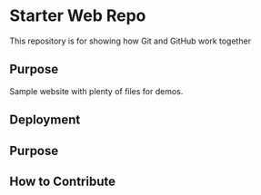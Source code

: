 # Starter Web Repo

This repository is for showing how Git and GitHub work together

## Purpose

Sample website with plenty of files for demos.

## Deployment

## Purpose

## How to Contribute
